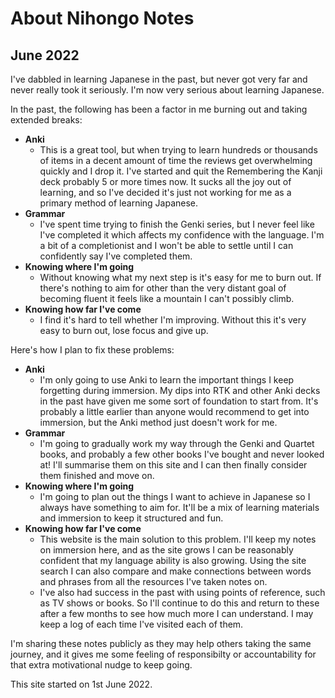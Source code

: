 # About Nihongo Notes

## June 2022

I've dabbled in learning Japanese in the past, but never got very far and never really took it seriously. I'm now very serious about learning Japanese. 

In the past, the following has been a factor in me burning out and taking extended breaks:

* **Anki**
    * This is a great tool, but when trying to learn hundreds or thousands of items in a decent amount of time the reviews get overwhelming quickly and I drop it. I've started and quit the Remembering the Kanji deck probably 5 or more times now. It sucks all the joy out of learning, and so I've decided it's just not working for me as a primary method of learning Japanese.
* **Grammar**
    * I've spent time trying to finish the Genki series, but I never feel like I've completed it which affects my confidence with the language. I'm a bit of a completionist and I won't be able to settle until I can confidently say I've completed them.
* **Knowing where I'm going**
    * Without knowing what my next step is it's easy for me to burn out. If there's nothing to aim for other than the very distant goal of becoming fluent it feels like a mountain I can't possibly climb.
* **Knowing how far I've come**
    * I find it's hard to tell whether I'm improving. Without this it's very easy to burn out, lose focus and give up.

Here's how I plan to fix these problems:

* **Anki**
    * I'm only going to use Anki to learn the important things I keep forgetting during immersion. My dips into RTK and other Anki decks in the past have given me some sort of foundation to start from. It's probably a little earlier than anyone would recommend to get into immersion, but the Anki method just doesn't work for me.
* **Grammar**
    * I'm going to gradually work my way through the Genki and Quartet books, and probably a few other books I've bought and never looked at! I'll summarise them on this site and I can then finally consider them finished and move on.
* **Knowing where I'm going**
    * I'm going to plan out the things I want to achieve in Japanese so I always have something to aim for. It'll be a mix of learning materials and immersion to keep it structured and fun.
* **Knowing how far I've come**
    * This website is the main solution to this problem. I'll keep my notes on immersion here, and as the site grows I can be reasonably confident that my language ability is also growing. Using the site search I can also compare and make connections between words and phrases from all the resources I've taken notes on.
    * I've also had success in the past with using points of reference, such as TV shows or books. So I'll continue to do this and return to these after a few months to see how much more I can understand. I may keep a log of each time I've visited each of them.

I'm sharing these notes publicly as they may help others taking the same journey, and it gives me some feeling of responsibilty or accountability for that extra motivational nudge to keep going.

This site started on 1st June 2022.